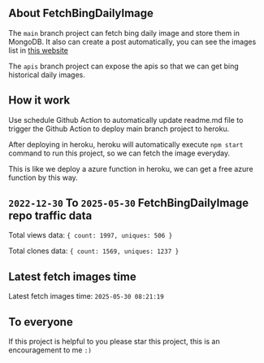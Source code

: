 ## About FetchBingDailyImage

The `main` branch project can fetch bing daily image and store them in MongoDB.
It also can create a post automatically, you can see the images list in [this website](https://oursalbum.netlify.app)

The `apis` branch project can expose the apis so that we can get bing historical daily images.

## How it work

Use schedule Github Action to automatically update readme.md file to trigger the Github Action to deploy main branch project to heroku.

After deploying in heroku, heroku will automatically execute `npm start` command to run this project, so we can fetch the image everyday.

This is like we deploy a azure function in heroku, we can get a free azure function by this way.

## `2022-12-30` To `2025-05-30` FetchBingDailyImage repo traffic data

Total views data: `{ count: 1997, uniques: 506 }`

Total clones data: `{ count: 1569, uniques: 1237 }`

## Latest fetch images time

Latest fetch images time: `2025-05-30 08:21:19`

## To everyone

If this project is helpful to you please star this project, this is an encouragement to me `:)`



